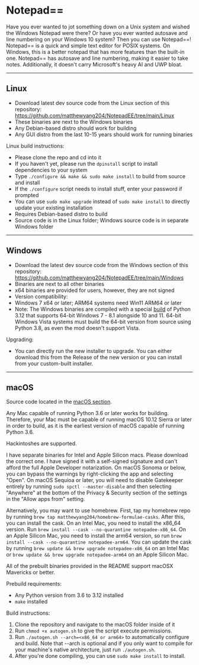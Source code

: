 # Notepad==
Have you ever wanted to jot something down on a Unix system and wished the Windows Notepad were there? Or have you ever wanted autosave and line numbering on your Windows 10 system? Then you can use Notepad==! Notepad== is a quick and simple text editor for POSIX systems. On Windows, this is a better notepad that has more features than the built-in one. Notepad== has autosave and line numbering, making it easier to take notes. Additionally, it doesn't carry Microsoft's heavy AI and UWP bloat.

-----
Linux
-----
- Download latest dev source code from the Linux section of this repository: https://github.com/matthewyang204/NotepadEE/tree/main/Linux
- These binaries are next to the Windows binaries
- Any Debian-based distro should work for building
- Any GUI distro from the last 10-15 years should work for running binaries

Linux build instructions:
- Please clone the repo and cd into it
- If you haven't yet, please run the `dpinstall` script to install dependencies to your system
- Type `./configure && make && sudo make install` to build from source and install
- If the `./configure` script needs to install stuff, enter your password if prompted
- You can use `sudo make upgrade` instead of `sudo make install` to directly update your existing installation
- Requires Debian-based distro to build
- Source code is in the Linux folder; Windows source code is in separate Windows folder

-----
Windows
-----
- Download the latest dev source code from the Windows section of this repository: https://github.com/matthewyang204/NotepadEE/tree/main/Windows
- Binaries are next to all other binaries
- x64 binaries are provided for users, however, they are not signed
- Version compatibility:
- Windows 7 x64 or later; ARM64 systems need Win11 ARM64 or later
- Note: The Windows binaries are compiled with a special [build](https://github.com/adang1345/PythonWin7) of Python 3.12 that supports 64-bit Windows 7 - 8.1 alongside 10 and 11. 64-bit Windows Vista systems must build the 64-bit version from source using Python 3.8, as even the mod doesn't support Vista.

Upgrading:
- You can directly run the new installer to upgrade. You can either download this from the Release of the new version or you can install from your custom-built installer.

-----
macOS
-----
Source code located in the [macOS section](https://github.com/matthewyang204/NotepadEE/tree/main/macOS).

Any Mac capable of running Python 3.6 or later works for building. Therefore, your Mac must be capable of running macOS 10.12 Sierra or later in order to build, as it is the earliest version of macOS capable of running Python 3.6.

Hackintoshes are supported.

I have separate binaries for Intel and Apple Silicon macs. Please download the correct one. I have signed it with a self-signed signature and can't afford the full Apple Developer notarization. On macOS Sonoma or below, you can bypass the warnings by right-clicking the app and selecting "Open". On macOS Sequioa or later, you will need to disable Gatekeeper entirely by running `sudo spctl --master-disable` and then selecting "Anywhere" at the bottom of the Privacy & Security section of the settings in the "Allow apps from" setting.

Alternatively, you may want to use homebrew. First, tap my homebrew repo by running `brew tap matthewyang204/homebrew-formulae-casks`. After this, you can install the cask. On an Intel Mac, you need to install the x86_64 version. Run `brew install --cask --no-quarantine notepadee-x86_64`. On an Apple Silicon Mac, you need to install the arm64 version, so run `brew install --cask --no-quarantine notepadee-arm64`. You can update the cask by running `brew update && brew upgrade notepadee-x86_64` on an Intel Mac or `brew update && brew upgrade notepadee-arm64` on an Apple Silicon Mac.

All of the prebuilt binaries provided in the README support macOSX Mavericks or better.

Prebuild requirements:
- Any Python version from 3.6 to 3.12 installed
- `make` installed

Build instructions:
1. Clone the repository and navigate to the macOS folder inside of it
2. Run `chmod +x autogen.sh` to give the script execute permissions.
3. Run `./autogen.sh --arch=<x86_64 or arm64>` to automatically configure and build. Note that --arch is optional and if you only want to compile for your machine's native architecture, just run `./autogen.sh`.
4. After you're done compiling, you can use `sudo make install` to install.
